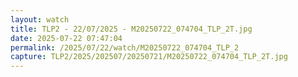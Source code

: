 ```yaml
---
layout: watch
title: TLP2 - 22/07/2025 - M20250722_074704_TLP_2T.jpg
date: 2025-07-22 07:47:04
permalink: /2025/07/22/watch/M20250722_074704_TLP_2
capture: TLP2/2025/202507/20250721/M20250722_074704_TLP_2T.jpg
---
```


